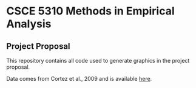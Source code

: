 # CSCE 5310 Methods in Empirical Analysis
## Project Proposal

This repository contains all code used to generate graphics in the project proposal.

Data comes from Cortez et al., 2009 and is available [here](https://archive.ics.uci.edu/dataset/186/wine+quality).